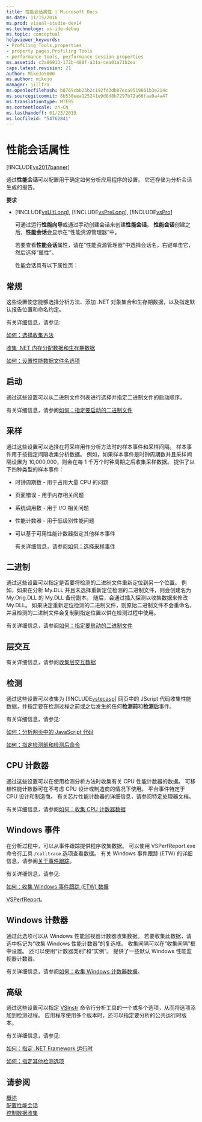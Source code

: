 ```yaml
---
title: 性能会话属性 | Microsoft Docs
ms.date: 11/15/2016
ms.prod: visual-studio-dev14
ms.technology: vs-ide-debug
ms.topic: conceptual
helpviewer_keywords:
- Profiling Tools,properties
- property pages,Profiling Tools
- performance tools, performance session properties
ms.assetid: c3a86913-172b-488f-a31a-cea01a71b2ea
caps.latest.revision: 21
author: MikeJo5000
ms.author: mikejo
manager: jillfra
ms.openlocfilehash: b8769cbb23b2c192fd3db07eca9519661b3e214c
ms.sourcegitcommit: 8b538eea125241e9d6d8b7297b72a66faa9a4a47
ms.translationtype: MTE95
ms.contentlocale: zh-CN
ms.lasthandoff: 01/23/2019
ms.locfileid: "54762841"
---
```

# <a name="performance-session-properties"></a>性能会话属性
[!INCLUDE[vs2017banner](../includes/vs2017banner.md)]

通过**性能会话**可以配置用于确定如何分析应用程序的设置。 它还存储为分析会话生成的报告。  
  
 **要求**  
  
- [!INCLUDE[vsUltLong](../includes/vsultlong-md.md)], [!INCLUDE[vsPreLong](../includes/vsprelong-md.md)], [!INCLUDE[vsPro](../includes/vspro-md.md)]  
  
  可通过运行**性能向导**或通过手动创建会话来创建**性能会话**。 **性能会话**创建之后，**性能会话**会显示在“性能资源管理器”中。  
  
  若要查看**性能会话**属性，请在“性能资源管理器”中选择会话名，右键单击它，然后选择“属性”。  
  
  性能会话具有以下属性页：  
  
## <a name="general"></a>常规  
 这些设置使您能够选择分析方法、添加 .NET 对象集合和生存期数据，以及指定默认报告位置和命名约定。  
  
 有关详细信息，请参见:  
  
 [如何：选择收集方法](../profiling/how-to-choose-collection-methods.md)  
  
 [收集 .NET 内存分配数据和生存期数据](../profiling/collecting-dotnet-memory-allocation-and-lifetime-data.md)  
  
 [如何：设置性能数据文件名选项](../profiling/how-to-set-performance-data-file-name-options.md)  
  
## <a name="launch"></a>启动  
 通过这些设置可以从二进制文件列表进行选择并指定二进制文件的启动顺序。  
  
 有关详细信息，请参阅[如何：指定要启动的二进制文件](../profiling/how-to-specify-the-binary-to-start.md)  
  
## <a name="sampling"></a>采样  
 通过这些设置可以选择在将采样用作分析方法时的样本事件和采样间隔。 样本事件用于按指定间隔收集分析数据。 例如，如果样本事件是时钟周期数并且采样间隔设置为 10,000,000，则会在每 1 千万个时钟周期之后收集采样数据。 提供了以下四种类型的样本事件：  
  
- 时钟周期数 - 用于占用大量 CPU 的问题  
  
- 页面错误 - 用于内存相关问题  
  
- 系统调用数 - 用于 I/O 相关问题  
  
- 性能计数器 - 用于低级别性能问题  
  
- 可以基于可用性能计数器指定其他样本事件  
  
  有关详细信息，请参阅[如何：选择采样事件](../profiling/how-to-choose-sampling-events.md)  
  
## <a name="binary"></a>二进制  
 通过这些设置可以指定是否要将检测的二进制文件重新定位到另一个位置。 例如，如果在分析 My.DLL 并且未选择重新定位检测的二进制文件，则会创建名为 My.Orig.DLL 的 My.DLL 备份副本。 随后，会通过插入探测以收集数据来修改 My.DLL。 如果决定重新定位检测的二进制文件，则原始二进制文件不会重命名，并且检测的二进制文件会复制到指定位置以供在检测过程中使用。  
  
 有关详细信息，请参阅[如何：指定要启动的二进制文件](../profiling/how-to-specify-the-binary-to-start.md)  
  
## <a name="tier-interactions"></a>层交互  
 有关详细信息，请参阅[收集层交互数据](../profiling/collecting-tier-interaction-data.md)  
  
## <a name="instrumentation"></a>检测  
 通过这些设置可以收集为 [!INCLUDE[vstecasp](../includes/vstecasp-md.md)] 网页中的 JScript 代码收集性能数据，并指定要在检测过程之前或之后发生的任何**检测前**和**检测后**事件。  
  
 有关详细信息，请参见:  
  
 [如何：分析网页中的 JavaScript 代码](../profiling/how-to-profile-javascript-code-in-web-pages.md)  
  
 [如何：指定检测前和检测后命令](../profiling/how-to-specify-pre-and-post-instrument-commands.md)  
  
## <a name="cpu-counters"></a>CPU 计数器  
 通过这些设置可以在使用检测分析方法时收集有关 CPU 性能计数器的数据。 可移植性能计数器可在不考虑 CPU 设计或制造商的情况下使用。 平台事件特定于 CPU 设计和制造商。 有关芯片性能计数器的详细信息，请参阅特定处理器文档。  
  
 有关详细信息，请参阅[如何：收集 CPU 计数器数据](../profiling/how-to-collect-cpu-counter-data.md)  
  
## <a name="windows-events"></a>Windows 事件  
 在分析过程中，可以从事件跟踪提供程序收集数据。 可以使用 VSPerfReport.exe 命令行工具 `/calltrace` 选项查看数据。 有关 Windows 事件跟踪 (ETW) 的详细信息，请参阅[关于事件跟踪](http://go.microsoft.com/fwlink/?linkid=90752)。  
  
 有关详细信息，请参见:  
  
 [如何：收集 Windows 事件跟踪 (ETW) 数据](../profiling/how-to-collect-event-tracing-for-windows-etw-data.md)  
  
 [VSPerfReport](../profiling/vsperfreport.md)。  
  
## <a name="windows-counters"></a>Windows 计数器  
 通过此选项可以从 Windows 性能监视器计数器收集数据。 若要收集此数据，请选中标记为“收集 Windows 性能计数器”的复选框。 收集间隔可以在“收集间隔”框中设置。 还可以使用“计数器类别”和“实例”。 提供了一些默认 Windows 性能监视器计数器。  
  
 有关详细信息，请参阅[如何：收集 Windows 计数器数据](../profiling/how-to-collect-windows-counter-data.md)。  
  
## <a name="advanced"></a>高级  
 通过这些设置可以指定 [VSInstr](../profiling/vsinstr.md) 命令行分析工具的一个或多个选项，从而将选项添加到检测过程。 应用程序使用多个版本时，还可以指定要分析的公共运行时版本。  
  
 有关详细信息，请参见:  
  
 [如何：指定 .NET Framework 运行时](../profiling/how-to-specify-the-dotnet-framework-runtime.md)  
  
 [如何：指定其他检测选项](../profiling/how-to-specify-additional-instrumentation-options.md)  
  
## <a name="see-also"></a>请参阅  
 [概述](../profiling/overviews-performance-tools.md)   
 [配置性能会话](../profiling/configuring-performance-sessions.md)   
 [控制数据收集](../profiling/controlling-data-collection.md)
